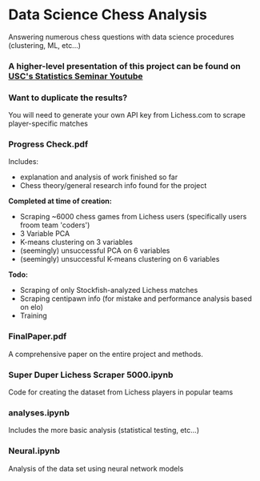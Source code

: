# Data Science Chess Analysis
Answering numerous chess questions with data science procedures (clustering, ML, etc...)

### A higher-level presentation of this project can be found on [USC's Statistics Seminar Youtube](https://www.youtube.com/watch?v=7AM4lGa9hoQ)

### Want to duplicate the results?
You will need to generate your own API key from Lichess.com to scrape player-specific matches

### Progress Check.pdf
Includes:
- explanation and analysis of work finished so far
- Chess theory/general research info found for the project

**Completed at time of creation:** 
- Scraping ~6000 chess games from Lichess users (specifically users froom team 'coders')
- 3 Variable PCA
- K-means clustering on 3 variables
- (seemingly) unsuccessful PCA on 6 variables
- (seemingly) unsuccessful K-means clustering on 6 variables

**Todo:**
- Scraping of only Stockfish-analyzed Lichess matches
- Scraping centipawn info (for mistake and performance analysis based on elo)
- Training

### FinalPaper.pdf
A comprehensive paper on the entire project and methods.

### Super Duper Lichess Scraper 5000.ipynb
Code for creating the dataset from Lichess players in popular teams

### analyses.ipynb
Includes the more basic analysis (statistical testing, etc...)

### Neural.ipynb
Analysis of the data set using neural network models
